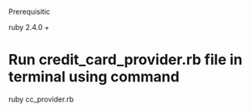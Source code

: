 Prerequisitic 

ruby 2.4.0 +

# Run credit_card_provider.rb file in terminal using command 

ruby cc_provider.rb 

